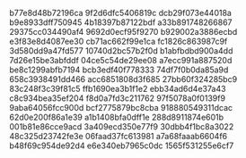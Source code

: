 b77e8d48b72196ca
9f2d6dfc5406819c
dcb29f073e44018a
b9e8933dff750945
4b18397b87122bdf
a33b891748266867
29375cc034490af4
9692d0ecf95f9270
b929002a3886ecbd
e3f83e8d4087ee30
cb71ac662f99e1ca
fc1826c863987c9f
3d580dd9a47fd577
10740d2bc57b2f0d
b1abfbdbd900a4dd
7d26e15be3abfddf
04ce5c54de29ee08
a7ecc991a887520d
be8c1299abfb7194
bcb3edf40f778333
74df7f0b0da85a9d
658c3938491dd466
acc6851808d3f685
27bb60f324285bc9
83c248f3c39f81c5
ffb1690ea3b1f1e2
ebb34ad6d4e37a43
c8c934bea35ef204
f8d0a7fd3c211762
97f5078a0f0139f9
9aba64056fcc900d
bcf2775879bc8cba
918880549311dcac
62d0e200f86a1e39
a1b1408bfa0dff1e
288d8911874e601b
001b81e86cce9acd
3a409ecd350e77f9
30dbb4f1bc8a3022
48c325d23742fe3e
06faad37fc613981
a7a68faaab6604f6
b48f69c954de92d4
e6e340eb7965c0dc
1565f531255e6cf7
